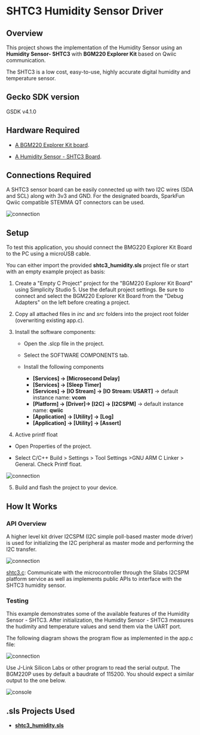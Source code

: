 # SHTC3 Humidity Sensor Driver #
 
## Overview ##
This project shows the implementation of the Humidity Sensor using an **Humidity Sensor- SHTC3** with **BGM220 Explorer Kit** based on Qwiic communication.

The SHTC3 is a low cost, easy-to-use, highly accurate digital humidity and temperature sensor.

## Gecko SDK version ##

GSDK v4.1.0

## Hardware Required ##

- [A BGM220 Explorer Kit board](https://www.silabs.com/development-tools/wireless/bluetooth/bgm220-explorer-kit).

- [A Humidity Sensor - SHTC3 Board](https://www.sparkfun.com/products/16467).
  
## Connections Required ##

A SHTC3 sensor board can be easily connected up with two I2C wires (SDA and SCL) along with 3v3 and GND. For the designated boards, SparkFun Qwiic compatible STEMMA QT connectors can be used.

![connection](doc/connection.png)

## Setup ##

To test this application, you should connect the BMG220 Explorer Kit Board to the PC using a microUSB cable. 

You can either import the provided **shtc3_humidity.sls** project file or start with an empty example project as basis:

1. Create a "Empty C Project" project for the "BGM220 Explorer Kit Board" using Simplicity Studio 5. Use the default project settings. Be sure to connect and select the BGM220 Explorer Kit Board from the "Debug Adapters" on the left before creating a project.

2. Copy all attached files in *inc* and *src* folders into the project root folder (overwriting existing app.c).

3. Install the software components:

   - Open the .slcp file in the project.

   - Select the SOFTWARE COMPONENTS tab.

   - Install the following components
      - **[Services] →  [Microsecond Delay]**
      - **[Services] →  [Sleep Timer]**
      - **[Services] →  [IO Stream] → [IO Stream: USART]** → default instance name: **vcom** 
      - **[Platform] →  [Driver]→ [I2C] →  [I2CSPM]** → default instance name: **qwiic**
      - **[Application] →  [Utility] → [Log]**
      - **[Application] →  [Utility] → [Assert]**

4. Active printf float

  - Open Properties of the project.

  - Select C/C++ Build > Settings > Tool Settings >GNU ARM C Linker > General. Check Printf float.

   ![connection](doc/printf.png)
   
5. Build and flash the project to your device.

## How It Works ##

### API Overview ###
A higher level kit driver I2CSPM (I2C simple poll-based master mode driver) is used for initializing the I2C peripheral as master mode and performing the I2C transfer.

![connection](doc/api_overview.png)

[shtc3.c](src/shtc3.c): Communicate with the microcontroller through the Silabs I2CSPM platform service as well as implements public APIs to interface with the SHTC3 humidity sensor.

### Testing ###

This example demonstrates some of the available features of the Humidity Sensor - SHTC3. After initialization, the Humidity Sensor - SHTC3 measures the hudimity and temperature values and send them via the UART port.

The following diagram shows the program flow as implemented in the app.c file:

![connection](doc/flowchart.png)

Use J-Link Silicon Labs or other program to read the serial output. The BGM220P uses by default a baudrate of 115200. You should expect a similar output to the one below.

![console](doc/result.png)

## .sls Projects Used ##

- [**shtc3_humidity.sls**](SimplicityStudio/shtc3_humidity.sls)